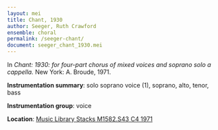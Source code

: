 ```yaml
---
layout: mei
title: Chant, 1930
author: Seeger, Ruth Crawford
ensemble: choral
permalink: /seeger-chant/
document: seeger_chant_1930.mei
---
```


In *Chant: 1930: for four-part chorus of mixed voices and soprano solo a cappella.* New York: A. Broude, 1971. 

**Instrumentation summary**: solo soprano voice (1), soprano, alto, tenor, bass 

**Instrumentation group**: voice

**Location**: <a href="https://tufts-primo.hosted.exlibrisgroup.com/permalink/f/bnf7qa/01TUN_ALMA21106986790003851" target="_blank">Music Library Stacks M1582.S43 C4 1971</a>
